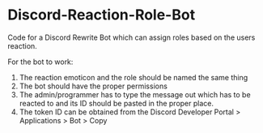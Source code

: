 # Discord-Reaction-Role-Bot
Code for a Discord Rewrite Bot which can assign roles based on the users reaction. 

For the bot to work:
  1. The reaction emoticon and the role should be named the same thing
  2. The bot should have the proper permissions
  3. The admin/programmer has to type the message out which has to be reacted to and its ID should be pasted in the proper place.
  4. The token ID can be obtained from the Discord Developer Portal > Applications > Bot > Copy 

